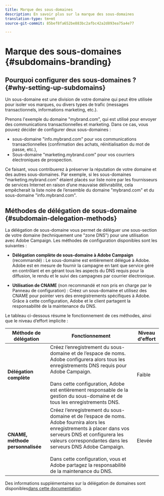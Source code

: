```yaml
---
title: Marque des sous-domaines
description: En savoir plus sur la marque des sous-domaines
translation-type: tm+mt
source-git-commit: 85bef8fa652be883bc2afbc42a2d893ea75a4e77

---
```



# Marque des sous-domaines {#subdomains-branding}

## Pourquoi configurer des sous-domaines ? {#why-setting-up-subdomains}

Un sous-domaine est une division de votre domaine qui peut être utilisée pour isoler vos marques, ou divers types de trafic (messages transactionnels, informations marketing, etc.).

Prenons l&#39;exemple du domaine &quot;mybrand.com&quot;, qui est utilisé pour envoyer des communications transactionnelles et marketing. Dans ce cas, vous pouvez décider de configurer deux sous-domaines :

* sous-domaine &quot;info.mybrand.com&quot; pour vos communications transactionnelles (confirmation des achats, réinitialisation du mot de passe, etc.),
* Sous-domaine &quot;marketing.mybrand.com&quot; pour vos courriers électroniques de prospection.

Ce faisant, vous contribuerez à préserver la réputation de votre domaine et des autres sous-domaines. Par exemple, si les sous-domaines &quot;marketing.mybrand.com&quot; étaient placés sur liste noire par les fournisseurs de services Internet en raison d’une mauvaise délivrabilité, cela empêcherait la liste noire de l’ensemble du domaine &quot;mybrand.com&quot; et du sous-domaine &quot;info.mybrand.com&quot;.

## Méthodes de délégation de sous-domaine {#subdomain-delegation-methods}

La délégation de sous-domaine vous permet de déléguer une sous-section de votre domaine (techniquement une &quot;zone DNS&quot;) pour une utilisation avec Adobe Campaign. Les méthodes de configuration disponibles sont les suivantes :

* **Délégation complète de sous-domaine à Adobe Campaign** (recommandé) : Le sous-domaine est entièrement délégué à Adobe. Adobe est en mesure de fournir la campagne en tant que service géré en contrôlant et en gérant tous les aspects du DNS requis pour la diffusion, le rendu et le suivi des campagnes par courrier électronique.

* **Utilisation de CNAME** (non recommandé et non pris en charge par le Panneau de configuration) : Créez un sous-domaine et utilisez des CNAME pour pointer vers des enregistrements spécifiques à Adobe. Grâce à cette configuration, Adobe et le client partagent la responsabilité de la maintenance du DNS.

Le tableau ci-dessous résume le fonctionnement de ces méthodes, ainsi que le niveau d’effort implicite :

| Méthode de délégation | Fonctionnement | Niveau d&#39;effort |
|---|---|---|
| **Délégation complète** | Créez l’enregistrement du sous-domaine et de l’espace de noms. Adobe configurera alors tous les enregistrements DNS requis pour Adobe Campaign.<br/><br/>Dans cette configuration, Adobe est entièrement responsable de la gestion du sous-domaine et de tous les enregistrements DNS. | Faible |
| **CNAME, méthode personnalisée** | Créez l’enregistrement du sous-domaine et de l’espace de noms. Adobe fournira alors les enregistrements à placer dans vos serveurs DNS et configurera les valeurs correspondantes dans les serveurs DNS Adobe Campaign.<br/><br/>Dans cette configuration, vous et Adobe partagez la responsabilité de la maintenance du DNS. | Elevée |

Des informations supplémentaires sur la délégation de domaines sont disponibles[dans cette documentation](https://helpx.adobe.com/campaign/kb/domain-name-delegation.html).
